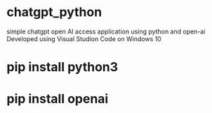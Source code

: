 # chatgpt_python

simple chatgpt open AI access application using python and open-ai
Developed using Visual Studion Code on Windows 10  

# pip install python3

# pip install openai

